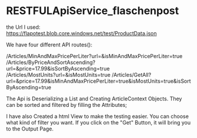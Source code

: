 # RESTFULApiService_flaschenpost

the Url I used: https://flapotest.blob.core.windows.net/test/ProductData.json

We have four different API routes():


/Articles/MinAndMaxPricePerLiter?url=&isMinAndMaxPricePerLiter=true
/Articles/ByPriceAndSortAscending?url=&price=17.99&isSortByAscending=true   
/Articles/MostUnits?url=&isMostUnits=true
/Articles/GetAll?url=&price=17.99&isMinAndMaxPricePerLiter=true&isMostUnits=true&isSortByAscending=true


The Api is Deserializing a List<Product> 
and Creating ArticleContext Objects.
They can be sorted and filtered by filling the Attributes;


I have also Created a html View to make the testing easier.
You can choose what kind of filter you want.
If you click on the "Get" Button, it will bring you to the Output Page.
